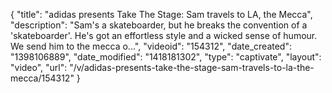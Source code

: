 {
    "title": "adidas presents Take The Stage: Sam travels to LA, the Mecca",
    "description": "Sam's a skateboarder, but he breaks the convention of a 'skateboarder'. He's got an effortless style and a wicked sense of humour. We send him to the mecca o...",
    "videoid": "154312",
    "date_created": "1398106889",
    "date_modified": "1418181302",
    "type": "captivate",
    "layout": "video",
    "url": "\/v\/adidas-presents-take-the-stage-sam-travels-to-la-the-mecca\/154312"
}